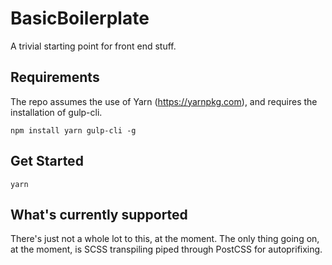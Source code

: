 # BasicBoilerplate

A trivial starting point for front end stuff.

## Requirements

The repo assumes the use of Yarn (https://yarnpkg.com), and requires the installation of gulp-cli.

`npm install yarn gulp-cli -g`

## Get Started

`yarn`

## What's currently supported

There's just not a whole lot to this, at the moment. The only thing going on, at the moment, is SCSS transpiling piped through PostCSS for autoprifixing.
